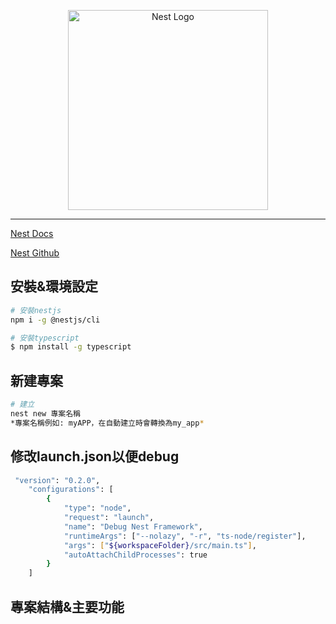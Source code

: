 <p align="center">
  <a href="http://nestjs.com/" target="blank"><img src="https://nestjs.com/img/logo_text.svg" width="320" alt="Nest Logo" /></a>
</p>

***

[Nest Docs](https://docs.nestjs.com/)

[Nest Github](https://github.com/nestjs/nest)

## 安裝&環境設定

```bash
# 安裝nestjs
npm i -g @nestjs/cli

# 安裝typescript
$ npm install -g typescript
```

## 新建專案

```bash
# 建立
nest new 專案名稱
*專案名稱例如: myAPP，在自動建立時會轉換為my_app*
```

## 修改launch.json以便debug

```bash
 "version": "0.2.0",
    "configurations": [
        {
            "type": "node",
            "request": "launch",
            "name": "Debug Nest Framework",
            "runtimeArgs": ["--nolazy", "-r", "ts-node/register"],
            "args": ["${workspaceFolder}/src/main.ts"],
            "autoAttachChildProcesses": true
        }
    ]
```

## 專案結構&主要功能
```bash

```

